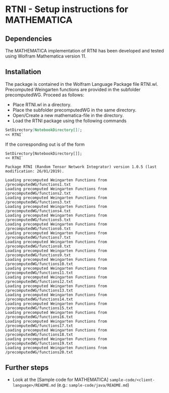 # RTNI - Setup instructions for MATHEMATICA

## Dependencies

The MATHEMATICA implementation of RTNI has been developed and tested using Wolfram Mathematica version 11.

## Installation

The package is contained in the Wolfram Language Package file RTNI.wl. Precomputed Weingarten functions are provided in the subfolder precomputedWG. Proceed as follows:

* Place RTNI.wl in a directory.
* Place the subfolder precomputedWG in the same directory.
* Open/Create a new mathematica-file in the directory.
* Load the RTNI package using the following commands

```markdown
SetDirectory[NotebookDirectory[]];
<< RTNI`
```

If the corresponding out is of the form
```
SetDirectory[NotebookDirectory[]];
<< RTNI`

Package RTNI (Random Tensor Network Integrator) version 1.0.5 (last modification: 26/01/2019).

Loading precomputed Weingarten Functions from /precomputedWG/functions1.txt
Loading precomputed Weingarten Functions from /precomputedWG/functions2.txt
Loading precomputed Weingarten Functions from /precomputedWG/functions3.txt
Loading precomputed Weingarten Functions from /precomputedWG/functions4.txt
Loading precomputed Weingarten Functions from /precomputedWG/functions5.txt
Loading precomputed Weingarten Functions from /precomputedWG/functions6.txt
Loading precomputed Weingarten Functions from /precomputedWG/functions7.txt
Loading precomputed Weingarten Functions from /precomputedWG/functions8.txt
Loading precomputed Weingarten Functions from /precomputedWG/functions9.txt
Loading precomputed Weingarten Functions from /precomputedWG/functions10.txt
Loading precomputed Weingarten Functions from /precomputedWG/functions11.txt
Loading precomputed Weingarten Functions from /precomputedWG/functions12.txt
Loading precomputed Weingarten Functions from /precomputedWG/functions13.txt
Loading precomputed Weingarten Functions from /precomputedWG/functions14.txt
Loading precomputed Weingarten Functions from /precomputedWG/functions15.txt
Loading precomputed Weingarten Functions from /precomputedWG/functions16.txt
Loading precomputed Weingarten Functions from /precomputedWG/functions17.txt
Loading precomputed Weingarten Functions from /precomputedWG/functions18.txt
Loading precomputed Weingarten Functions from /precomputedWG/functions19.txt
Loading precomputed Weingarten Functions from /precomputedWG/functions20.txt
```



## Further steps

* Look at the [Sample code for MATHEMATICA]  `sample-code/<client-language>/README.md` (e.g.: `sample-code/java/README.md`)

